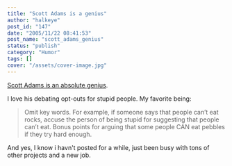 ```yaml
---
title: "Scott Adams is a genius"
author: "halkeye"
post_id: "147"
date: "2005/11/22 08:41:53"
post_name: "scott_adams_genius"
status: "publish"
category: "Humor"
tags: []
cover: "/assets/cover-image.jpg"
---
```


[Scott Adams is an absolute genius](https://dilbertblog.typepad.com/the_dilbert_blog/2005/11/results_of_why_.html).

I love his debating opt-outs for stupid people. My favorite being:



> Omit key words. For example, if someone says that people can’t eat rocks, accuse the person of being stupid for suggesting that people can’t eat. Bonus points for arguing that some people CAN eat pebbles if they try hard enough.



And yes, I know i havn't posted for a while, just been busy with tons of other projects and a new job.
